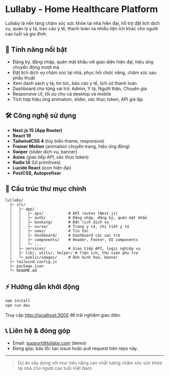 # Lullaby - Home Healthcare Platform

Lullaby là nền tảng chăm sóc sức khỏe tại nhà hiện đại, hỗ trợ đặt lịch dịch vụ, quản lý y tá, báo cáo y tế, thanh toán và nhiều tiện ích khác cho người cao tuổi và gia đình.

## 🚀 Tính năng nổi bật
- Đăng ký, đăng nhập, quên mật khẩu với giao diện hiện đại, hiệu ứng chuyển động mượt mà
- Đặt lịch dịch vụ chăm sóc tại nhà, phục hồi chức năng, chăm sóc sau phẫu thuật
- Xem danh sách y tá, tin tức, báo cáo y tế, lịch sử thanh toán
- Dashboard cho từng vai trò: Admin, Y tá, Người thân, Chuyên gia
- Responsive UI, tối ưu cho cả desktop và mobile
- Tích hợp hiệu ứng animation, slider, xác thực token, API giả lập

## 🛠️ Công nghệ sử dụng
- **Next.js 15 (App Router)**
- **React 19**
- **TailwindCSS 4** (tùy biến theme, responsive)
- **Framer Motion** (animation chuyển trang, hiệu ứng động)
- **Swiper** (slider dịch vụ, banner)
- **Axios** (giao tiếp API, xác thực token)
- **Radix UI** (UI primitives)
- **Lucide React** (icon hiện đại)
- **PostCSS, Autoprefixer**

## 📂 Cấu trúc thư mục chính
```
lullaby/
  ├─ src/
  │   ├─ app/
  │   │   ├─ api/           # API routes (Next.js)
  │   │   ├─ auth/          # Đăng nhập, đăng ký, quên mật khẩu
  │   │   ├─ booking/       # Đặt lịch dịch vụ
  │   │   ├─ nurse/         # Trang y tá, chi tiết y tá
  │   │   ├─ news/          # Tin tức
  │   │   ├─ dashboard/     # Dashboard các vai trò
  │   │   ├─ components/    # Header, Footer, UI components
  │   │   └─ ...
  │   ├─ services/          # Giao tiếp API, logic nghiệp vụ
  │   ├─ lib/, utils/, helper/ # Tiện ích, thư viện phụ trợ
  │   └─ public/images/     # Ảnh minh họa, banner
  ├─ tailwind.config.js
  ├─ package.json
  └─ README.md
```

## ⚡ Hướng dẫn khởi động
```bash
npm install
npm run dev
```
Truy cập [http://localhost:3000](http://localhost:3000) để trải nghiệm giao diện.

## 📞 Liên hệ & đóng góp
- Email: support@lullaby.com (demo)
- Đóng góp, báo lỗi: tạo issue hoặc pull request trên repo này.

---
> Dự án xây dựng với mục tiêu nâng cao chất lượng chăm sóc sức khỏe tại nhà cho người cao tuổi Việt Nam.
